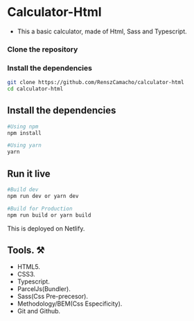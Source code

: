 # Calculator-Html

- This a basic calculator, made of Html, Sass and Typescript.

### Clone the repository

### Install the dependencies

```bash
git clone https://github.com/RenszCamacho/calculator-html
cd calculator-html
```

## Install the dependencies

```bash
#Using npm
npm install

#Using yarn
yarn
```

## Run it live

```bash
#Build dev
npm run dev or yarn dev

#Build for Production
npm run build or yarn build
```

This is deployed on Netlify.

## Tools. ⚒️

- HTML5.
- CSS3.
- Typescript.
- ParcelJs(Bundler).
- Sass(Css Pre-precesor).
- Methodology/BEM(Css Especificity).
- Git and Github.

```

```

```

```
